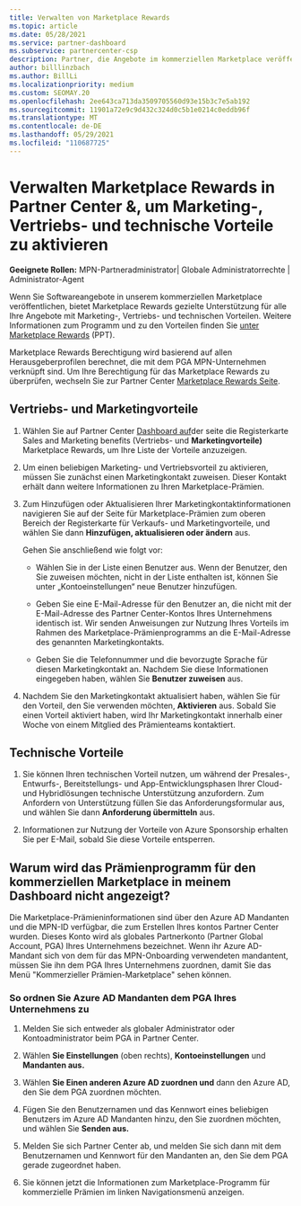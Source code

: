 ```yaml
---
title: Verwalten von Marketplace Rewards
ms.topic: article
ms.date: 05/28/2021
ms.service: partner-dashboard
ms.subservice: partnercenter-csp
description: Partner, die Angebote im kommerziellen Marketplace veröffentlichen, haben Anspruch auf Vorteile, die Marketingsupport bieten.
author: billlinzbach
ms.author: BillLi
ms.localizationpriority: medium
ms.custom: SEOMAY.20
ms.openlocfilehash: 2ee643ca713da3509705560d93e15b3c7e5ab192
ms.sourcegitcommit: 11901a72e9c9d432c324d0c5b1e0214c0eddb96f
ms.translationtype: MT
ms.contentlocale: de-DE
ms.lasthandoff: 05/29/2021
ms.locfileid: "110687725"
---
```

# <a name="manage-marketplace-rewards-in-partner-center--activate-marketing-sales-and-technical-benefits"></a>Verwalten Marketplace Rewards in Partner Center &, um Marketing-, Vertriebs- und technische Vorteile zu aktivieren

**Geeignete Rollen:** MPN-Partneradministrator| Globale Administratorrechte | Administrator-Agent

Wenn Sie Softwareangebote in unserem kommerziellen Marketplace veröffentlichen, bietet Marketplace Rewards gezielte Unterstützung für alle Ihre Angebote mit Marketing-, Vertriebs- und technischen Vorteilen. Weitere Informationen zum Programm und zu den Vorteilen finden Sie [unter Marketplace Rewards](https://aka.ms/marketplacerewards) (PPT).

Marketplace Rewards Berechtigung wird basierend auf allen Herausgeberprofilen berechnet, die mit dem PGA MPN-Unternehmen verknüpft sind. Um Ihre Berechtigung für das Marketplace Rewards zu überprüfen, wechseln Sie zur Partner Center [Marketplace Rewards Seite](https://partner.microsoft.com/dashboard/mpn/program/commercialmarketplace).

## <a name="sales-and-marketing-benefits"></a>Vertriebs- und Marketingvorteile

1. Wählen Sie auf Partner Center [Dashboard auf](https://partner.microsoft.com/dashboard)der seite die Registerkarte Sales and Marketing benefits (Vertriebs- und **Marketingvorteile)** Marketplace Rewards, um Ihre Liste der Vorteile anzuzeigen.

2. Um einen beliebigen Marketing- und Vertriebsvorteil zu aktivieren, müssen Sie zunächst einen Marketingkontakt zuweisen. Dieser Kontakt erhält dann weitere Informationen zu Ihren Marketplace-Prämien.

3. Zum Hinzufügen oder Aktualisieren Ihrer Marketingkontaktinformationen navigieren Sie auf der Seite für Marketplace-Prämien zum oberen Bereich der Registerkarte für Verkaufs- und Marketingvorteile, und wählen Sie dann **Hinzufügen, aktualisieren oder ändern** aus.

   Gehen Sie anschließend wie folgt vor:

   - Wählen Sie in der Liste einen Benutzer aus. Wenn der Benutzer, den Sie zuweisen möchten, nicht in der Liste enthalten ist, können Sie unter „Kontoeinstellungen“ neue Benutzer hinzufügen.

   - Geben Sie eine E-Mail-Adresse für den Benutzer an, die nicht mit der E-Mail-Adresse des Partner Center-Kontos Ihres Unternehmens identisch ist. Wir senden Anweisungen zur Nutzung Ihres Vorteils im Rahmen des Marketplace-Prämienprogramms an die E-Mail-Adresse des genannten Marketingkontakts.

   - Geben Sie die Telefonnummer und die bevorzugte Sprache für diesen Marketingkontakt an. Nachdem Sie diese Informationen eingegeben haben, wählen Sie **Benutzer zuweisen** aus.

4. Nachdem Sie den Marketingkontakt aktualisiert haben, wählen Sie für den Vorteil, den Sie verwenden möchten, **Aktivieren** aus. Sobald Sie einen Vorteil aktiviert haben, wird Ihr Marketingkontakt innerhalb einer Woche von einem Mitglied des Prämienteams kontaktiert.

## <a name="technical-benefits"></a>Technische Vorteile

1. Sie können Ihren technischen Vorteil nutzen, um während der Presales-, Entwurfs-, Bereitstellungs- und App-Entwicklungsphasen Ihrer Cloud- und Hybridlösungen technische Unterstützung anzufordern. Zum Anfordern von Unterstützung füllen Sie das Anforderungsformular aus, und wählen Sie dann **Anforderung übermitteln** aus.

2. Informationen zur Nutzung der Vorteile von Azure Sponsorship erhalten Sie per E-Mail, sobald Sie diese Vorteile entsperren.

## <a name="why-cant-i-see-the-commercial-marketplace-rewards-program-on-my-dashboard"></a>Warum wird das Prämienprogramm für den kommerziellen Marketplace in meinem Dashboard nicht angezeigt?

Die Marketplace-Prämieninformationen sind über den Azure AD Mandanten und die MPN-ID verfügbar, die zum Erstellen Ihres kontos Partner Center wurden. Dieses Konto wird als globales Partnerkonto (Partner Global Account, PGA) Ihres Unternehmens bezeichnet. Wenn ihr Azure AD-Mandant sich von dem für das MPN-Onboarding verwendeten mandantent, müssen Sie ihn dem PGA Ihres Unternehmens zuordnen, damit Sie das Menü "Kommerzieller Prämien-Marketplace" sehen können.

### <a name="to-associate-an-azure-ad-tenant-with-the-pga-of-your-company"></a>So ordnen Sie Azure AD Mandanten dem PGA Ihres Unternehmens zu

1. Melden Sie sich entweder als globaler Administrator oder Kontoadministrator beim PGA in Partner Center.

2. Wählen **Sie Einstellungen** (oben rechts), **Kontoeinstellungen** und **Mandanten aus.**

3. Wählen **Sie Einen anderen Azure AD zuordnen und** dann den Azure AD, den Sie dem PGA zuordnen möchten.

4. Fügen Sie den Benutzernamen und das Kennwort eines beliebigen Benutzers im Azure AD Mandanten hinzu, den Sie zuordnen möchten, und wählen Sie **Senden aus.**

5. Melden Sie sich Partner Center ab, und melden Sie sich dann mit dem Benutzernamen und Kennwort für den Mandanten an, den Sie dem PGA gerade zugeordnet haben.

6. Sie können jetzt die Informationen zum Marketplace-Programm für kommerzielle Prämien im linken Navigationsmenü anzeigen.
